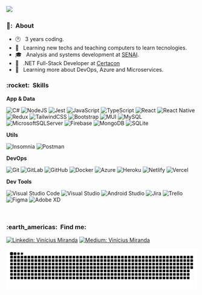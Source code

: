 
![](https://komarev.com/ghpvc/?username=ViniciusBaptistaCertacon&color=006bed)

<h3> 👨: &nbsp;About</h3> 

- 🕐 &nbsp; 3 years coding.
- 🤔 &nbsp; Learning new techs and teaching computers to learn tecnologies.
- 🎓 &nbsp; Analysis and systems development at <a href="https://www.sp.senai.br/">SENAI</a>.
- 💼 &nbsp; .NET Full-Stack Developer at <a href="https://certacon.com.br/">Certacon</a>
- 🌱 &nbsp; Learning more about DevOps, Azure and Microservices.

<h3> :rocket: &nbsp;Skills </h3>

**App & Data**

  ![C#](https://img.shields.io/badge/c%23-%23239120.svg?style=for-the-badge&logo=c-sharp&logoColor=white)
  ![NodeJS](https://img.shields.io/badge/node.js-6DA55F?style=for-the-badge&logo=node.js&logoColor=white)
  ![Jest](https://img.shields.io/badge/-jest-%23C21325?style=for-the-badge&logo=jest&logoColor=white)
  ![JavaScript](https://img.shields.io/badge/javascript-%23323330.svg?style=for-the-badge&logo=javascript&logoColor=%23F7DF1E)
  ![TypeScript](https://img.shields.io/badge/typescript-%23007ACC.svg?style=for-the-badge&logo=typescript&logoColor=white)
  ![React](https://img.shields.io/badge/react-%2320232a.svg?style=for-the-badge&logo=react&logoColor=%2361DAFB)
  ![React Native](https://img.shields.io/badge/react_native-%2320232a.svg?style=for-the-badge&logo=react&logoColor=%2361DAFB)
  ![Redux](https://img.shields.io/badge/redux-%23593d88.svg?style=for-the-badge&logo=redux&logoColor=white)
  ![TailwindCSS](https://img.shields.io/badge/tailwindcss-%2338B2AC.svg?style=for-the-badge&logo=tailwind-css&logoColor=white)
  ![Bootstrap](https://img.shields.io/badge/bootstrap-%23563D7C.svg?style=for-the-badge&logo=bootstrap&logoColor=white)
  ![MUI](https://img.shields.io/badge/MUI-%230081CB.svg?style=for-the-badge&logo=mui&logoColor=white)
  ![MySQL](https://img.shields.io/badge/mysql-%2300f.svg?style=for-the-badge&logo=mysql&logoColor=white)
  ![MicrosoftSQLServer](https://img.shields.io/badge/Microsoft%20SQL%20Server-CC2927?style=for-the-badge&logo=microsoft%20sql%20server&logoColor=white)
  ![Firebase](https://img.shields.io/badge/Firebase-039BE5?style=for-the-badge&logo=Firebase&logoColor=white)
  ![MongoDB](https://img.shields.io/badge/MongoDB-%234ea94b.svg?style=for-the-badge&logo=mongodb&logoColor=white)
  ![SQLite](https://img.shields.io/badge/sqlite-%2307405e.svg?style=for-the-badge&logo=sqlite&logoColor=white)

**Utils**

  ![Insomnia](https://img.shields.io/badge/Insomnia-black?style=for-the-badge&logo=insomnia&logoColor=5849BE)
  ![Postman](https://img.shields.io/badge/Postman-FF6C37?style=for-the-badge&logo=postman&logoColor=white)

**DevOps**

  ![Git](https://img.shields.io/badge/git-%23F05033.svg?style=for-the-badge&logo=git&logoColor=white)
  ![GitLab](https://img.shields.io/badge/gitlab-%23181717.svg?style=for-the-badge&logo=gitlab&logoColor=white)
  ![GitHub](https://img.shields.io/badge/github-%23121011.svg?style=for-the-badge&logo=github&logoColor=white)
  ![Docker](https://img.shields.io/badge/docker-%230db7ed.svg?style=for-the-badge&logo=docker&logoColor=white)
  ![Azure](https://img.shields.io/badge/azure-%230072C6.svg?style=for-the-badge&logo=microsoftazure&logoColor=white)
  ![Heroku](https://img.shields.io/badge/heroku-%23430098.svg?style=for-the-badge&logo=heroku&logoColor=white)
  ![Netlify](https://img.shields.io/badge/netlify-%23000000.svg?style=for-the-badge&logo=netlify&logoColor=#00C7B7)
  ![Vercel](https://img.shields.io/badge/vercel-%23000000.svg?style=for-the-badge&logo=vercel&logoColor=white)

**Dev Tools**

  ![Visual Studio Code](https://img.shields.io/badge/Visual%20Studio%20Code-0078d7.svg?style=for-the-badge&logo=visual-studio-code&logoColor=white)
  ![Visual Studio](https://img.shields.io/badge/Visual%20Studio-5C2D91.svg?style=for-the-badge&logo=visual-studio&logoColor=white)
  ![Android Studio](https://img.shields.io/badge/Android%20Studio-3DDC84.svg?style=for-the-badge&logo=android-studio&logoColor=white)
  ![Jira](https://img.shields.io/badge/jira-%230A0FFF.svg?style=for-the-badge&logo=jira&logoColor=white)
  ![Trello](https://img.shields.io/badge/Trello-%23026AA7.svg?style=for-the-badge&logo=Trello&logoColor=white)
  ![Figma](https://img.shields.io/badge/figma-%23F24E1E.svg?style=for-the-badge&logo=figma&logoColor=white)
  ![Adobe XD](https://img.shields.io/badge/Adobe%20XD-470137?style=for-the-badge&logo=Adobe%20XD&logoColor=#FF61F6)

<br/>

<h3> :earth_americas: &nbsp;Find me: </h3> 

[![Linkedin: Vinícius Miranda](https://img.shields.io/badge/linkedin-%230077B5.svg?style=for-the-badge&logo=linkedin&logoColor=white&link=https://www.linkedin.com/in/viniciusmirandadev)](https://www.linkedin.com/in/viniciusmirandadev)
[![Medium: Vinícius Miranda](https://img.shields.io/badge/Medium-12100E?style=for-the-badge&logo=medium&logoColor=white&link=https://medium.com/@vmbdeveloper)](https://medium.com/@vmbdeveloper)

<picture>
  <source media="(prefers-color-scheme: dark)" srcset="https://github.com/ViniciusBaptistaCertacon/ViniciusBaptistaCertacon/blob/output/github-contribution-grid-snake-dark.svg" />
  <source media="(prefers-color-scheme: light)" srcset="https://github.com/ViniciusBaptistaCertacon/ViniciusBaptistaCertacon/blob/output/github-contribution-grid-snake.svg" />
  <img alt="github-snake" src="https://github.com/ViniciusBaptistaCertacon/ViniciusBaptistaCertacon/blob/output/github-contribution-grid-snake.svg" />
</picture>

